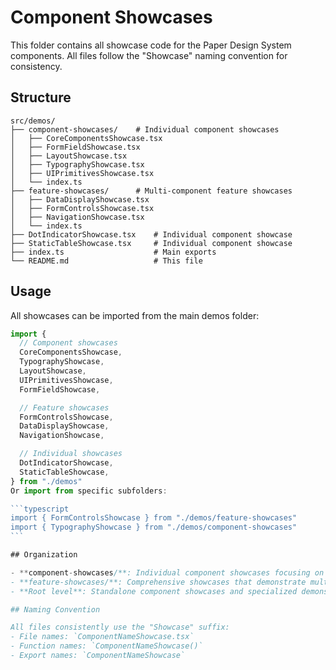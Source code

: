 # Component Showcases

This folder contains all showcase code for the Paper Design System components. All files follow the "Showcase" naming convention for consistency.

## Structure

```
src/demos/
├── component-showcases/    # Individual component showcases
│   ├── CoreComponentsShowcase.tsx
│   ├── FormFieldShowcase.tsx
│   ├── LayoutShowcase.tsx
│   ├── TypographyShowcase.tsx
│   ├── UIPrimitivesShowcase.tsx
│   └── index.ts
├── feature-showcases/      # Multi-component feature showcases
│   ├── DataDisplayShowcase.tsx
│   ├── FormControlsShowcase.tsx
│   ├── NavigationShowcase.tsx
│   └── index.ts
├── DotIndicatorShowcase.tsx    # Individual component showcase
├── StaticTableShowcase.tsx     # Individual component showcase
├── index.ts                    # Main exports
└── README.md                   # This file
```

## Usage

All showcases can be imported from the main demos folder:

````typescript
import {
  // Component showcases
  CoreComponentsShowcase,
  TypographyShowcase,
  LayoutShowcase,
  UIPrimitivesShowcase,
  FormFieldShowcase,

  // Feature showcases
  FormControlsShowcase,
  DataDisplayShowcase,
  NavigationShowcase,

  // Individual showcases
  DotIndicatorShowcase,
  StaticTableShowcase,
} from "./demos"
Or import from specific subfolders:

```typescript
import { FormControlsShowcase } from "./demos/feature-showcases"
import { TypographyShowcase } from "./demos/component-showcases"
```

## Organization

- **component-showcases/**: Individual component showcases focusing on specific component categories (core, layout, forms, etc.)
- **feature-showcases/**: Comprehensive showcases that demonstrate multiple related components working together
- **Root level**: Standalone component showcases and specialized demonstrations

## Naming Convention

All files consistently use the "Showcase" suffix:
- File names: `ComponentNameShowcase.tsx`
- Function names: `ComponentNameShowcase()`
- Export names: `ComponentNameShowcase`
````
